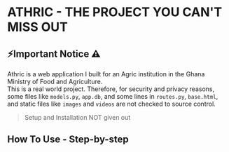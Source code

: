 # ATHRIC - THE PROJECT YOU CAN'T MISS OUT

## ⚡Important Notice ⚠
Athric is a web application I built for an Agric institution in the Ghana Ministry of Food and Agriculture.  
This is a real world project. Therefore, for security and privacy reasons, some files like `models.py`, `app.db`, and some lines in `routes.py`, `base.html`, and static files like `images` and `videos` are not checked to source control.

> Setup and Installation NOT given out

## How To Use - Step-by-step

